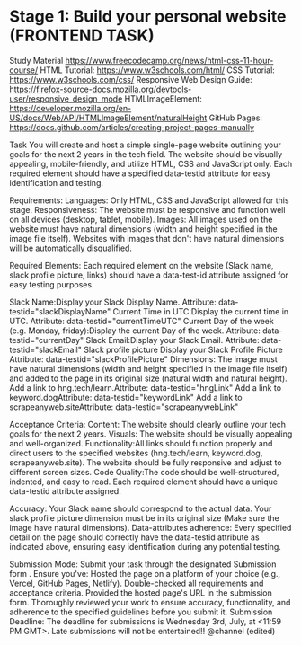 # Stage 1: Build your personal website (FRONTEND TASK)

Study Material
<https://www.freecodecamp.org/news/html-css-11-hour-course/>
HTML Tutorial: <https://www.w3schools.com/html/>
CSS Tutorial: <https://www.w3schools.com/css/>
Responsive Web Design Guide: <https://firefox-source-docs.mozilla.org/devtools-user/responsive_design_mode>
HTMLImageElement: <https://developer.mozilla.org/en-US/docs/Web/API/HTMLImageElement/naturalHeight>
GitHub Pages: <https://docs.github.com/articles/creating-project-pages-manually>

Task
You will create and host a simple single-page website outlining your goals for the next 2 years in the tech field.
The website should be visually appealing, mobile-friendly, and utilize HTML, CSS and JavaScript only.
Each required element should have a specified data-testid attribute for easy identification and testing.

Requirements:
Languages: Only HTML, CSS and JavaScript allowed for this stage.
Responsiveness: The website must be responsive and function well on all devices (desktop, tablet, mobile).
Images: All images used on the website must have natural dimensions (width and height specified in the image file itself). Websites with images that don't have natural dimensions will be automatically disqualified.

Required Elements:
Each required element on the website (Slack name, slack profile picture, links) should have a data-test-id attribute assigned for easy testing purposes.

Slack Name:Display your Slack Display Name.
Attribute: data-testid="slackDisplayName"
Current Time in UTC:Display the current time in UTC.
Attribute: data-testid="currentTimeUTC"
Current Day of the week (e.g. Monday, friday):Display the current Day of the week.
Attribute: data-testid="currentDay"
Slack Email:Display your Slack Email.
Attribute: data-testid="slackEmail"
Slack profile picture Display your Slack Profile Picture
Attribute: data-testid="slackProfilePicture"
Dimensions: The image must have natural dimensions (width and height specified in the image file itself) and added to the page in its original size (natural width and natural height).
Add a link to hng.tech/learn.Attribute: data-testid="hngLink"
Add a link to keyword.dogAttribute: data-testid="keywordLink"
Add a link to scrapeanyweb.siteAttribute: data-testid="scrapeanywebLink"

Acceptance Criteria:
Content: The website should clearly outline your tech goals for the next 2 years.
Visuals:
The website should be visually appealing and well-organized.
Functionality:All links should function properly and direct users to the specified websites (hng.tech/learn, keyword.dog, scrapeanyweb.site).
The website should be fully responsive and adjust to different screen sizes.
Code Quality:The code should be well-structured, indented, and easy to read.
Each required element should have a unique data-testid attribute assigned.

Accuracy:
Your Slack name should correspond to the actual data.
Your slack profile picture dimension must be in its original size (Make sure the image have natural dimensions).
Data-attributes adherence: Every specified detail on the page should correctly have the data-testid attribute as indicated above, ensuring easy identification during any potential testing.

Submission Mode:
Submit your task through the designated Submission form  . Ensure you've:
Hosted the page on a platform of your choice (e.g., Vercel, GitHub Pages, Netlify).
Double-checked all requirements and acceptance criteria.
Provided the hosted page's URL in the submission form.
Thoroughly reviewed your work to ensure accuracy, functionality, and adherence to the specified guidelines before you submit it.
Submission Deadline:
The deadline for submissions is Wednesday 3rd, July, at <11:59 PM GMT>. Late submissions will not be entertained!! @channel  (edited)

